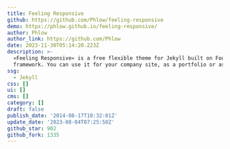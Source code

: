 ```yaml
---
title: Feeling Responsive
github: https://github.com/Phlow/feeling-responsive
demo: https://phlow.github.io/feeling-responsive/
author: Phlow
author_link: https://github.com/Phlow
date: 2023-11-30T05:14:20.223Z
description: >-
  »Feeling Responsive« is a free flexible theme for Jekyll built on Foundation
  framework. You can use it for your company site, as a portfolio or as a blog.
ssg:
  - Jekyll
css: []
ui: []
cms: []
category: []
draft: false
publish_date: '2014-08-17T10:32:01Z'
update_date: '2023-08-04T07:25:58Z'
github_star: 902
github_fork: 1335
---
```

